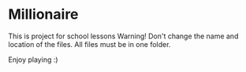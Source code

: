 # Millionaire
This is project for school lessons
Warning! Don't change the name and location
of the files. All files must be in one folder.

Enjoy playing :)
